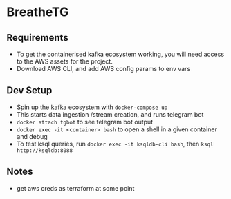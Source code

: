 # BreatheTG
## Requirements
* To get the containerised kafka ecosystem working, you will need access to the AWS assets for the project.
* Download AWS CLI, and add AWS config params to env vars
## Dev Setup
* Spin up the kafka ecosystem with `docker-compose up`
* This starts data ingestion /stream creation, and runs telegram bot 
* `docker attach tgbot` to see telegram bot output
* `docker exec -it <container> bash` to open a shell in a given container and debug
*  To test ksql queries, run `docker exec -it ksqldb-cli bash`, then `ksql http://ksqldb:8088`
## Notes
* get aws creds as terraform at some point